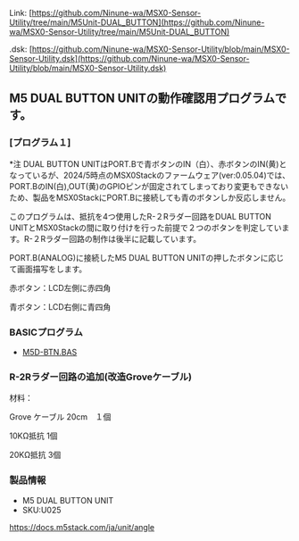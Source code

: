 Link:
[https://github.com/Ninune-wa/MSX0-Sensor-Utility/tree/main/M5Unit-DUAL_BUTTON](https://github.com/Ninune-wa/MSX0-Sensor-Utility/tree/main/M5Unit-DUAL_BUTTON)

.dsk:
[https://github.com/Ninune-wa/MSX0-Sensor-Utility/blob/main/MSX0-Sensor-Utility.dsk](https://github.com/Ninune-wa/MSX0-Sensor-Utility/blob/main/MSX0-Sensor-Utility.dsk)
## M5 DUAL BUTTON UNITの動作確認用プログラムです。

### [プログラム１]

*注 DUAL BUTTON UNITはPORT.Bで青ボタンのIN（白）、赤ボタンのIN(黄)となっているが、2024/5時点のMSX0Stackのファームウェア(ver:0.05.04)では、PORT.BのIN(白),OUT(黄)のGPIOピンが固定されてしまっており変更もできないため、製品をMSX0StackにPORT.Bに接続しても青のボタンしか反応しません。

このプログラムは、抵抗を4つ使用したR-２Rラダー回路をDUAL BUTTON UNITとMSX0Stackの間に取り付けを行った前提で２つのボタンを判定しています。R-２Rラダー回路の制作は後半に記載しています。

PORT.B(ANALOG)に接続したM5 DUAL BUTTON UNITの押したボタンに応じて画面描写をします。

赤ボタン：LCD左側に赤四角

青ボタン：LCD右側に青四角


### BASICプログラム
- [M5D-BTN.BAS](https://github.com/Ninune-wa/MSX0-Sensor-Utility/blob/main/M5Unit-ANGLE/M5D-BTN.BAS)

### R-2Rラダー回路の追加(改造Groveケーブル)
材料：

Grove ケーブル 20cm　１個

10KΩ抵抗 1個

20KΩ抵抗 3個


### 製品情報
- M5 DUAL BUTTON UNIT
- SKU:U025

https://docs.m5stack.com/ja/unit/angle
